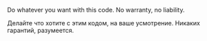 Do whatever you want with this code. No warranty, no liability.

Делайте что хотите с этим кодом, на ваше усмотрение. Никаких гарантий, разумеется.
